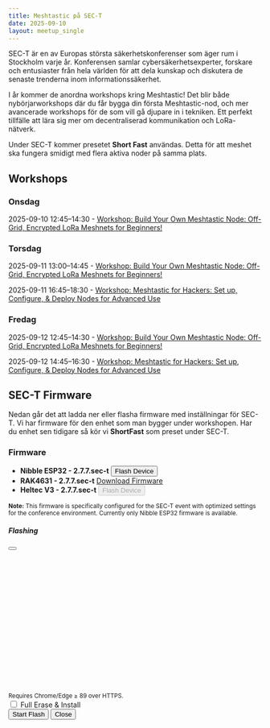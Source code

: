 ```yaml
---
title: Meshtastic på SEC-T
date: 2025-09-10
layout: meetup_single
---
```

SEC-T är en av Europas största säkerhetskonferenser som äger rum i Stockholm varje år. Konferensen samlar cybersäkerhetsexperter, forskare och entusiaster från hela världen för att dela kunskap och diskutera de senaste trenderna inom informationssäkerhet.

I år kommer de anordna workshops kring Meshtastic! Det blir både nybörjarworkshops där du får bygga din första Meshtastic-nod, och mer avancerade workshops för de som vill gå djupare in i tekniken. Ett perfekt tillfälle att lära sig mer om decentraliserad kommunikation och LoRa-nätverk.

Under SEC-T kommer presetet __Short Fast__ användas. Detta för att meshet ska fungera smidigt med flera aktiva noder på samma plats.

## Workshops
### Onsdag 

2025-09-10 12:45–14:30 - [Workshop: Build Your Own Meshtastic Node: Off-Grid, Encrypted LoRa Meshnets for Beginners!](https://event.sec-t.org/sec-t-2025/talk/J998RJ/)

### Torsdag
2025-09-11 13:00–14:45 - [Workshop: Build Your Own Meshtastic Node: Off-Grid, Encrypted LoRa Meshnets for Beginners!](https://event.sec-t.org/sec-t-2025/talk/L98W77/)


2025-09-11 16:45–18:30 - [Workshop: Meshtastic for Hackers: Set up, Configure, & Deploy Nodes for Advanced Use](https://event.sec-t.org/sec-t-2025/talk/CJZCLL/)

### Fredag
2025-09-12 12:45–14:30 - [Workshop: Build Your Own Meshtastic Node: Off-Grid, Encrypted LoRa Meshnets for Beginners!](https://event.sec-t.org/sec-t-2025/talk/DFCKUX/)

2025-09-12 14:45–16:30 - [Workshop: Meshtastic for Hackers: Set up, Configure, & Deploy Nodes for Advanced Use](https://event.sec-t.org/sec-t-2025/talk/Z7HXLK/)


## SEC-T Firmware
Nedan går det att ladda ner eller flasha firmware med inställningar för SEC-T. Vi har firmware för den enhet som man bygger under workshopen. Har du enhet sen tidigare så kör vi __ShortFast__ som preset under SEC-T.

### Firmware

<ul class="list-group">
  <li class="list-group-item d-flex justify-content-between align-items-center">
    <span><strong>Nibble ESP32 - 2.7.7.sec-t</strong></span>
    <span>
      <button class="btn btn-sm btn-outline-primary open-modal-btn"
              data-board="nibble-esp32" data-version="2.7.7.sec-t">Flash Device
      </button>
    </span>
  </li>
  <li class="list-group-item d-flex justify-content-between align-items-center">
    <span><strong>RAK4631 - 2.7.7.sec-t</strong></span>
    <span>
      <a class="btn btn-sm btn-outline-secondary me-2 disabled"
         href="#" aria-disabled="true">Download Firmware</a>
    </span>
  </li>
  <li class="list-group-item d-flex justify-content-between align-items-center">
    <span><strong>Heltec V3 - 2.7.7.sec-t</strong></span>
    <span>
      <button class="btn btn-sm btn-outline-primary disabled" disabled
              data-board="heltec-v3" data-version="2.7.7.sec-t">Flash Device
      </button>
    </span>
  </li>
</ul>

<div class="mt-3">
  <small class="text-muted">
    <strong>Note:</strong> This firmware is specifically configured for the SEC-T event with optimized settings for the conference environment. Currently only Nibble ESP32 firmware is available.
  </small>
</div>


<!-- Flash‑log modal -->
<div class="modal fade" id="flashModal" tabindex="-1" aria-labelledby="flashModalLabel" aria-hidden="true">
  <div class="modal-dialog modal-lg modal-dialog-scrollable">
    <div class="modal-content">
      <div class="modal-header">
        <h5 class="modal-title" id="flashModalLabel">Flashing</h5>
        <button type="button" class="btn-close" data-bs-dismiss="modal" aria-label="Close"></button>
      </div>
      <div class="modal-body">
        <pre id="espLog" class="bg-dark text-light p-2 rounded overflow-auto" style="height:16rem;font-size:.85rem"></pre>
        <small class="text-muted">Requires Chrome/Edge ≥ 89 over HTTPS.</small>
      </div>
      <div class="modal-footer d-flex align-items-center w-100">
        <div class="form-check form-switch mb-0">
          <input class="form-check-input" type="checkbox" id="eraseSwitch">
          <label class="form-check-label" for="eraseSwitch">
            Full Erase & Install
          </label>
        </div>
        <div class="ms-auto d-flex gap-2">
          <button id="startFlashBtn" class="btn btn-primary">
            Start Flash
          </button>
          <button type="button" class="btn btn-secondary" data-bs-dismiss="modal">
            Close
          </button>
        </div>
      </div>
    </div>
  </div>
</div>


<script src="/js/esp-flasher.js"></script>
<script>
// Custom modal logic for SEC-T firmware flasher
let selectedBoard = {};
let selectedVersion = '';

// Hardcoded board configuration for SEC-T
const sectBoard = {
  "hwModelSlug": "nibble-esp32",
  "architecture": "esp32",
  "displayName": "Nibble ESP32 (SEC-T Workshop Device)",
  "partitionScheme": "4MB"
};

// Modal logic
document.addEventListener('click', ev => {
  if (!ev.target.matches('.open-modal-btn')) return;
  
  const modalEl = document.getElementById('flashModal');
  const flashModal = new bootstrap.Modal(modalEl);
  const titleEl = document.getElementById('flashModalLabel');
  const eraseChk = document.getElementById('eraseSwitch');
  const logBox = document.getElementById('espLog');

  selectedVersion = ev.target.dataset.version;
  selectedBoard = sectBoard;

  titleEl.textContent = `Flash – ${selectedBoard.displayName} ${selectedVersion}`;
  eraseChk.checked = false;
  logBox.textContent = '';

  flashModal.show();
});

// Start Flash Button
document.addEventListener('DOMContentLoaded', function() {
  const startBtn = document.getElementById('startFlashBtn');
  if (startBtn) {
    startBtn.addEventListener('click', async () => {
      const fullEraseInstall = document.getElementById('eraseSwitch').checked;

      startBtn.disabled = true;
      await flashFirmware(selectedBoard, selectedVersion, fullEraseInstall);
      startBtn.disabled = false;
    });
  }
});
</script>